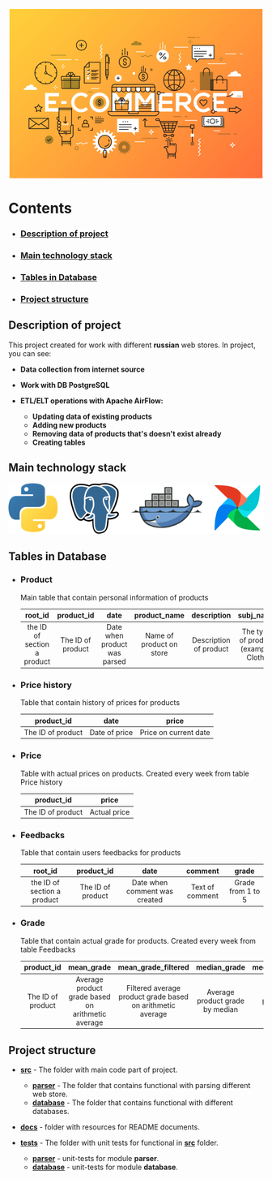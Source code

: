 <p align="center">
  <img src=docs/pictures/main.png alt="Main_picture">
</p>

# Contents

- ### [**Description of project**](#description-of-project)
- ### [**Main technology stack**](#main-technology-stack)
- ### [**Tables in Database**](#tables-in-database)
- ### [**Project structure**](#project-structure)

## Description of project

This project created for work with different **russian** web stores. In project, you can see:

 * **Data collection from internet source**


 * **Work with DB PostgreSQL**


 * **ETL/ELT operations with Apache AirFlow:**
   * **Updating data of existing products**
   * **Adding new products**
   * **Removing data of products that's doesn't exist already**
   * **Creating tables**

## Main technology stack

<p align="center">
  <img src=docs/pictures/main_tech_stack.png alt="main_tech_stack">
</p>

## Tables in Database

* ### Product
  Main table that contain personal information of products 
  
  |           root_id           |    product_id     |             date             |       product_name       |      description       |              subj_name               |             subj_root_name              |      brand_name       |      size_table      |           min_size           |           max_size           |          color          |            made_in             |      compositions       |
  |:---------------------------:|:-----------------:|:----------------------------:|:------------------------:|:----------------------:|:------------------------------------:|:---------------------------------------:|:---------------------:|:--------------------:|:----------------------------:|:----------------------------:|:-----------------------:|:------------------------------:|:-----------------------:|
  | the ID of section a product | The ID of product | Date when product was parsed | Name of product on store | Description of product | The type of product (example: Cloth) | The subtype of product (example: Pants) | Name of product brand | All sizes of product | Minimal size from size table | Maximum size from size_table | Color that have product | Country where product was made | Compositions of product |


* ### Price history
  Table that contain history of prices for products

  |    product_id     |     date      |         price         |
  |:-----------------:|:-------------:|:---------------------:|
  | The ID of product | Date of price | Price on current date |

* ### Price
  Table with actual prices on products. Created every week from table Price history

  |    product_id     |    price     |
  |:-----------------:|:------------:|
  | The ID of product | Actual price |

* ### Feedbacks
  Table that contain users feedbacks for products

  |           root_id           |    product_id     |             date              |     comment     |       grade       |
  |:---------------------------:|:-----------------:|:-----------------------------:|:---------------:|:-----------------:|
  | the ID of section a product | The ID of product | Date when comment was created | Text of comment | Grade from 1 to 5 |

* ### Grade
  Table that contain actual grade for products. Created every week from table Feedbacks

  |    product_id     |                    mean_grade                     |                    mean_grade_filtered                     |          median_grade           |          median_grade_filtered           |          mode_grade           |          mode_grade_filtered           |
  |:-----------------:|:-------------------------------------------------:|:----------------------------------------------------------:|:-------------------------------:|:----------------------------------------:|:-----------------------------:|:--------------------------------------:|
  | The ID of product | Average product grade based on arithmetic average | Filtered average product grade based on arithmetic average | Average product grade by median | Filtered average product grade by median | Average product grade by mode | Filtered average product grade by mode |


## Project structure

 * [**src**](src) - The folder with main code part of project.
   * [**parser**](src/parser) - The folder that contains functional with parsing different web store.
   * [**database**](src/database) - The folder that contains functional with different databases.


 * [**docs**](docs) - folder with resources for README documents.


 * [**tests**](tests) - The folder with unit tests for functional in [**src**](src) folder.
   * [**parser**](tests/parser) - unit-tests for module **parser**.
   * [**database**](tests/database) - unit-tests for module **database**.